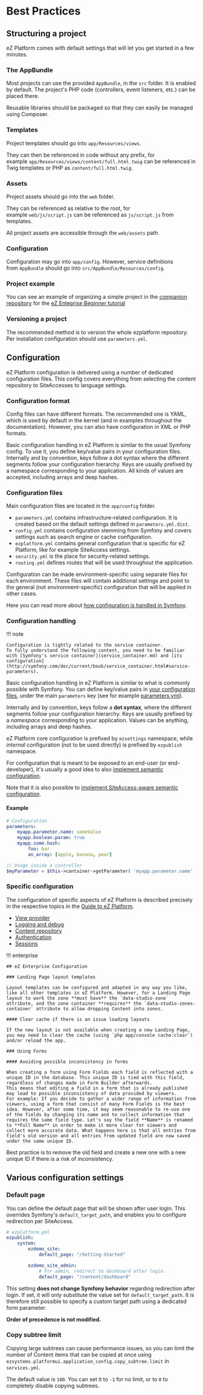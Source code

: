 # Best Practices

## Structuring a project

eZ Platform comes with default settings that will let you get started in a few minutes.

### The AppBundle

Most projects can use the provided `AppBundle`, in the `src` folder. It is enabled by default. The project's PHP code (controllers, event listeners, etc.) can be placed there. 

Reusable libraries should be packaged so that they can easily be managed using Composer.

### Templates

Project templates should go into `app/Resources/views`.

They can then be referenced in code without any prefix, for example `app/Resources/views/content/full.html.twig` can be referenced in Twig templates or PHP as `content/full.html.twig`.

### Assets

Project assets should go into the `web` folder.

They can be referenced as relative to the root, for example `web/js/script.js` can be referenced as `js/script.js` from templates.

All project assets are accessible through the `web/assets` path.

### Configuration

Configuration may go into `app/config`. However, service definitions from `AppBundle` should go into `src/AppBundle/Resources/config`.

### Project example

You can see an example of organizing a simple project in the [companion repository](https://github.com/ezsystems/ezplatform-ee-beginner-tutorial) for the [eZ Enteprise Beginner tutorial](../tutorials/enterprise_beginner/ez_enterprise_beginner_tutorial_-_its_a_dogs_world.md)

### Versioning a project

The recommended method is to version the whole ezplatform repository. Per installation configuration should use `parameters.yml`.

## Configuration

eZ Platform configuration is delivered using a number of dedicated configuration files. This config covers everything from selecting the content repository to SiteAccesses to language settings.

### Configuration format

Config files can have different formats. The recommended one is YAML, which is used by default in the kernel (and in examples throughout the documentation). However, you can also have configuration in XML or PHP formats.

Basic configuration handling in eZ Platform is similar to the usual Symfony config. To use it, you define key/value pairs in your configuration files. Internally and by convention, keys follow a dot syntax where the different segments follow your configuration hierarchy. Keys are usually prefixed by a namespace corresponding to your application. All kinds of values are accepted, including arrays and deep hashes.

### Configuration files

Main configuration files are located in the `app/config` folder.

- `parameters.yml` contains infrastructure-related configuration. It is created based on the default settings defined in `parameters.yml.dist`.
- `config.yml` contains configuration stemming from Symfony and covers settings such as search engine or cache configuration.
- `ezplatform.yml` contains general configuration that is specific for eZ Platform, like for example SiteAccess settings.
- `security.yml` is the place for security-related settings.
- `routing.yml` defines routes that will be used throughout the application.

Configuration can be made environment-specific using separate files for each environment. These files will contain additional settings and point to the general (not environment-specific) configuration that will be applied in other cases.

Here you can read more about [how configuration is handled in Symfony](http://symfony.com/doc/current/best_practices/configuration.html).

### Configuration handling

!!! note

    Configuration is tightly related to the service container.
    To fully understand the following content, you need to be familiar with [Symfony's service container](service_container.md) and [its configuration](http://symfony.com/doc/current/book/service_container.html#service-parameters).

Basic configuration handling in eZ Platform is similar to what is commonly possible with Symfony.
You can define key/value pairs in [your configuration files](http://symfony.com/doc/current/book/service_container.html#importing-other-container-configuration-resources),
under the main `parameters` key (see for example [parameters.yml](https://github.com/ezsystems/ezplatform/blob/master/app/config/parameters.yml.dist#L2)).

Internally and by convention, keys follow a **dot syntax**, where the different segments follow your configuration hierarchy. Keys are usually prefixed by a *namespace* corresponding to your application. Values can be anything, including arrays and deep hashes.

eZ Platform core configuration is prefixed by `ezsettings` namespace, while *internal* configuration (not to be used directly) is prefixed by `ezpublish` namespace.

For configuration that is meant to be exposed to an end-user (or end-developer),
it's usually a good idea to also [implement semantic configuration](http://symfony.com/doc/current/components/config/definition.html).

Note that it is also possible to [implement SiteAccess-aware semantic configuration](../cookbook/exposing_siteaccess_aware_configuration_for_your_bundle.md).

#### Example

``` yaml
# Configuration
parameters:
    myapp.parameter.name: someValue
    myapp.boolean.param: true
    myapp.some.hash:
        foo: bar
        an_array: [apple, banana, pear]
```

``` php
// Usage inside a controller
$myParameter = $this->container->getParameter( 'myapp.parameter.name' );
```

### Specific configuration

The configuration of specific aspects of eZ Platform is described precisely in the respective topics in the [Guide to eZ Platform](introduction.md).

- [View provider](content_rendering.md#configuring-views-the-viewprovider)
- [Logging and debug](devops.md#logging-and-debug-configuration)
- [Content repository](repository.md#content-repository-configuration)
- [Authentication](security.md#configuration)
- [Sessions](sessions.md#configuration)

!!! enterprise

    ## eZ Enterprise Configuration

    ### Landing Page layout templates

    Layout templates can be configured and adapted in any way you like, like all other templates in eZ Platform. However, for a Landing Page layout to work the zone **must have** the `data-studio-zone` attribute, and the zone container **requires** the `data-studio-zones-container` attribute to allow dropping Content into zones.

    #### Clear cache if there is an issue loading layouts

    If the new layout is not available when creating a new Landing Page, you may need to clear the cache (using `php app/console cache:clear`) and/or reload the app.

    ### Using Forms

    #### Avoiding possible inconsistency in forms

    When creating a form using Form Fields each field is reflected with a unique ID in the database. This unique ID is tied with this field, regardless of changes made in Form Builder afterwards. 
    This means that editing a field in a form that is already published may lead to possible inconsistency of data provided by viewers. 
    For example: If you decide to gather a wider range of information from viewers, using a form that consist of many Form Fields is the best idea. However, after some time, it may seem reasonable to re-use one of the fields by changing its name and to collect information that requires the same field type. Let's say the field **Name** is renamed to **Full Name** in order to make it more clear for viewers and collect more accurate data. What happens here is that all entries from field's old version and all entries from updated field are now saved under the same unique ID. 

Best practice is to remove the old field and create a new one with a new unique ID if there is a risk of inconsistency.

## Various configuration settings

### Default page

You can define the default page that will be shown after user login.
This overrides Symfony's `default_target_path`, and enables you to configure redirection per SiteAccess.

``` yaml
# ezplatform.yml
ezpublish:
    system:
        ezdemo_site:
            default_page: "/Getting-Started"

        ezdemo_site_admin:
            # For admin, redirect to dashboard after login.
            default_page: "/content/dashboard"
```

This setting **does not change Symfony behavior** regarding redirection after login. If set, it will only substitute the value set for `default_target_path`. It is therefore still possible to specify a custom target path using a dedicated form parameter.

**Order of precedence is not modified.**

### Copy subtree limit

Copying large subtrees can cause performance issues, so you can limit the number of Content items
that can be copied at once using `ezsystems.platformui.application_config.copy_subtree.limit`
in `services.yml`.

The default value is `100`. You can set it to `-1` for no limit,
or to `0` to completely disable copying subtrees.
